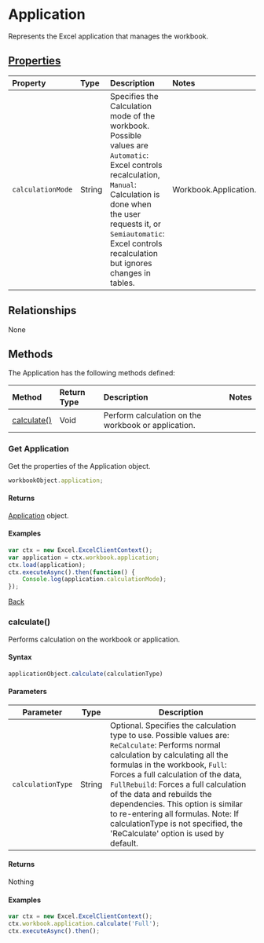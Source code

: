 # Application

Represents the Excel application that manages the workbook.

## [Properties](#get-application)

| Property         | Type    |Description|Notes |
|:-----------------|:--------|:----------|:-----|
| `calculationMode`        | String      | Specifies the Calculation mode of the workbook. Possible values are `Automatic`: Excel controls recalculation, `Manual`: Calculation is done when the user requests it, or `Semiautomatic`: Excel controls recalculation but ignores changes in tables.         |Workbook.Application.Calculation|


## Relationships
None

## Methods
The Application has the following methods defined:

| Method     | Return Type    |Description|Notes  |
|:-----------------|:--------|:----------|:------|
|[calculate()](#calculate)| Void |Perform calculation on the workbook or application.| |

### Get Application

Get the properties of the Application object.

```js
workbookObject.application;
```
#### Returns

[Application](application.md) object.

#### Examples

```js
var ctx = new Excel.ExcelClientContext();
var application = ctx.workbook.application;
ctx.load(application);
ctx.executeAsync().then(function() {
	Console.log(application.calculationMode);
});

```
[Back](#properties)

### calculate()

Performs calculation on the workbook or application. 

#### Syntax
```js
applicationObject.calculate(calculationType)
```
#### Parameters

Parameter       | Type  | Description
--------------- | ------ | ------------
`calculationType` | String | Optional. Specifies the calculation type to use. Possible values are: `ReCalculate`: Performs normal calculation by calculating all the formulas in the workbook, `Full`: Forces a full calculation of the data, `FullRebuild`: Forces a full calculation of the data and rebuilds the dependencies. This option is similar to re-entering all formulas. Note: If calculationType is not specified, the 'ReCalculate' option is used by default.

#### Returns

Nothing

#### Examples 

```js
var ctx = new Excel.ExcelClientContext();
ctx.workbook.application.calculate('Full');
ctx.executeAsync().then();
```

